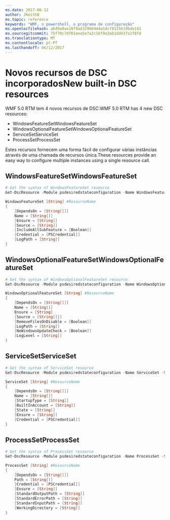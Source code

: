 ```yaml
---
ms.date: 2017-06-12
author: JKeithB
ms.topic: reference
keywords: "WMF, o powershell, o programa de configuração"
ms.openlocfilehash: ab49a0ae10f9ad32966944a1dcf8125619bde141
ms.sourcegitcommit: 75f70c7df01eea5e7a2c16f9a3ab1dd437a1f8fd
ms.translationtype: MT
ms.contentlocale: pt-PT
ms.lasthandoff: 06/12/2017
---
```

# <a name="new-built-in-dsc-resources"></a><span data-ttu-id="1c6e5-102">Novos recursos de DSC incorporados</span><span class="sxs-lookup"><span data-stu-id="1c6e5-102">New built-in DSC resources</span></span>

<span data-ttu-id="1c6e5-103">WMF 5.0 RTM tem 4 novos recursos de DSC:</span><span class="sxs-lookup"><span data-stu-id="1c6e5-103">WMF 5.0 RTM has 4 new DSC resources:</span></span> 
* <span data-ttu-id="1c6e5-104">WindowsFeatureSet</span><span class="sxs-lookup"><span data-stu-id="1c6e5-104">WindowsFeatureSet</span></span>
* <span data-ttu-id="1c6e5-105">WindowsOptionalFeatureSet</span><span class="sxs-lookup"><span data-stu-id="1c6e5-105">WindowsOptionalFeatureSet</span></span>
* <span data-ttu-id="1c6e5-106">ServiceSet</span><span class="sxs-lookup"><span data-stu-id="1c6e5-106">ServiceSet</span></span>
* <span data-ttu-id="1c6e5-107">ProcessSet</span><span class="sxs-lookup"><span data-stu-id="1c6e5-107">ProcessSet</span></span> 

<span data-ttu-id="1c6e5-108">Estes recursos fornecem uma forma fácil de configurar várias instâncias através de uma chamada de recursos única.</span><span class="sxs-lookup"><span data-stu-id="1c6e5-108">These resources provide an easy way to configure multiple instances using a single resource call.</span></span>

## <a name="windowsfeatureset"></a><span data-ttu-id="1c6e5-109">WindowsFeatureSet</span><span class="sxs-lookup"><span data-stu-id="1c6e5-109">WindowsFeatureSet</span></span>

```powershell
# Get the syntax of WindowsFeatureSet resource
Get-DscResource -Module psdesiredstateconfiguration -Name WindowsFeatureSet -Syntax

WindowsFeatureSet [String] #ResourceName
{
    [DependsOn = [String[]]]
    Name = [String[]]
    [Ensure = [String]]
    [Source = [String]]
    [IncludeAllSubFeature = [Boolean]]
    [Credential = [PSCredential]]
    [LogPath = [String]]
}
```

## <a name="windowsoptionalfeatureset"></a><span data-ttu-id="1c6e5-110">WindowsOptionalFeatureSet</span><span class="sxs-lookup"><span data-stu-id="1c6e5-110">WindowsOptionalFeatureSet</span></span> 

```powershell
# Get the syntax of WindowsOptionalFeatureSet resource
Get-DscResource -Module psdesiredstateconfiguration -Name WindowsOptionalFeatureSet -Syntax

WindowsOptionalFeatureSet [String] #ResourceName
{
    [DependsOn = [String[]]]
    Name = [String[]]
    Ensure = [String]
    [Source = [String[]]]
    [RemoveFilesOnDisable = [Boolean]]
    [LogPath = [String]]
    [NoWindowsUpdateCheck = [Boolean]]
    [LogLevel = [String]]
}
```

## <a name="serviceset"></a><span data-ttu-id="1c6e5-111">ServiceSet</span><span class="sxs-lookup"><span data-stu-id="1c6e5-111">ServiceSet</span></span> 

```powershell
# Get the syntax of ServiceSet resource
Get-DscResource -Module psdesiredstateconfiguration -Name ServiceSet -Syntax

ServiceSet [String] #ResourceName
{
    [DependsOn = [String[]]]
    Name = [String[]]
    [StartupType = [String]]
    [BuiltInAccount = [String]]
    [State = [String]]
    [Ensure = [String]]
    [Credential = [PSCredential]]
}
```

## <a name="processset"></a><span data-ttu-id="1c6e5-112">ProcessSet</span><span class="sxs-lookup"><span data-stu-id="1c6e5-112">ProcessSet</span></span> 

```powershell
# Get the syntax of ProcessSet resource
Get-DscResource -Module psdesiredstateconfiguration -Name ProcessSet -Syntax

ProcessSet [String] #ResourceName
{
    [DependsOn = [String[]]]
    Path = [String[]]
    [Credential = [PSCredential]]
    [Ensure = [String]]
    [StandardOutputPath = [String]]
    [StandardErrorPath = [String]]
    [StandardInputPath = [String]]
    [WorkingDirectory = [String]]
}
```

